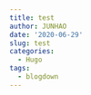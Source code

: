 ```yaml
---
title: test
author: JUNHAO
date: '2020-06-29'
slug: test
categories:
  - Hugo
tags:
  - blogdown
---
```


